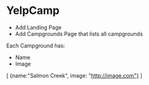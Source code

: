 # YelpCamp

* Add Landing Page
* Add Campgrounds Page that lists all campgrounds

Each Campground has:
* Name
* Image

[
    {name:"Salmon Creek", image: "http://image.com"}
]